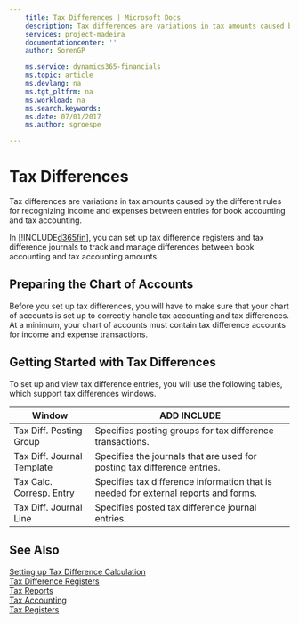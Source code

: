 ```yaml
---
    title: Tax Differences | Microsoft Docs
    description: Tax differences are variations in tax amounts caused by the different rules for recognizing income and expenses between entries for book accounting and tax accounting.
    services: project-madeira
    documentationcenter: ''
    author: SorenGP

    ms.service: dynamics365-financials
    ms.topic: article
    ms.devlang: na
    ms.tgt_pltfrm: na
    ms.workload: na
    ms.search.keywords:
    ms.date: 07/01/2017
    ms.author: sgroespe

---
```

# Tax Differences
Tax differences are variations in tax amounts caused by the different rules for recognizing income and expenses between entries for book accounting and tax accounting.  
  
 In [!INCLUDE[d365fin](includes/d365fin_md.md)], you can set up tax difference registers and tax difference journals to track and manage differences between book accounting and tax accounting amounts.  
  
## Preparing the Chart of Accounts  
 Before you set up tax differences, you will have to make sure that your chart of accounts is set up to correctly handle tax accounting and tax differences. At a minimum, your chart of accounts must contain tax difference accounts for income and expense transactions.  
  
## Getting Started with Tax Differences  
 To set up and view tax difference entries, you will use the following tables, which support tax differences windows.  
  
|Window|ADD INCLUDE<!--[!INCLUDE[bp_tabledescription](../../includes/bp_tabledescription_md.md)]-->|  
|------------|---------------------------------------|  
|Tax Diff. Posting Group|Specifies posting groups for tax difference transactions.|  
|Tax Diff. Journal Template|Specifies the journals that are used for posting tax difference entries.|  
|Tax Calc. Corresp. Entry|Specifies tax difference information that is needed for external reports and forms.|  
|Tax Diff. Journal Line|Specifies posted tax difference journal entries.|  
  
## See Also  
 [Setting up Tax Difference Calculation](setting-up-tax-difference-calculation.md)   
 [Tax Difference Registers](tax-difference-registers.md)   
 [Tax Reports](assetId:///e42ca8e7-1cee-4fb8-9f71-e596f29cabc3)   
 [Tax Accounting](tax-accounting.md)   
 [Tax Registers](tax-registers.md)